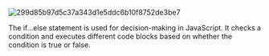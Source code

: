 ![299d85b97d5c37a343d1e5ddc6b10f8752de3be7](https://github.com/user-attachments/assets/c0753026-6ff9-4a72-aac1-82216954e5a8)


The if...else statement is used for decision-making in JavaScript. It checks a condition and executes different code blocks based on whether the condition is true or false.
